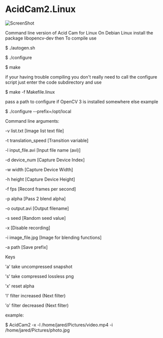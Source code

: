 # AcidCam2.Linux

![ScreenShot](http://lostsidedead.biz/acidcam/acidcam-linux.png "screenshot")


Command line version of Acid Cam for Linux
On Debian Linux install the package libopencv-dev
then
To compile use

$ ./autogen.sh

$ ./configure

$ make

if your having trouble compiling you don't really need
to call the configure script just enter the code subdirectory and use

$ make -f Makefile.linux


pass a path to configure if OpenCV 3 is installed somewhere else example

$ ./configure --prefix=/opt/local

Command line arguments:

-v list.txt [Image list text file]

-t translation_speed [Transition variable]

-l input_file.avi [Input file name (avi)]

-d device_num [Capture Device Index]

-w width [Capture Device Width]

-h height [Capture Device Height]

-f fps [Record frames per second]

-p alpha [Pass 2 blend alpha]

-o output.avi [Output filename]

-s seed [Random seed value]

-x [Disable recording]

-i image_file.jpg [Image for blending functions]

-a path [Save prefix]

Keys

'a' take uncompressed snapshot 

's' take compressed lossless png

'x' reset alpha

'l' filter increased (Next filter)

'o' filter decreased (Next filter)


example:

$ AcidCam2 -x -l /home/jared/Pictures/video.mp4 -i /home/jared/Pictures/photo.jpg

